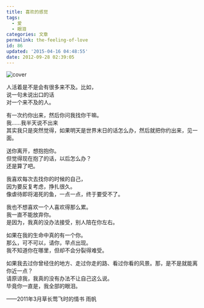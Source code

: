 ```yaml
---
title: 喜欢的感觉
tags:
  - 爱
  - 眼泪
categories: 文章
permalink: the-feeling-of-love
id: 86
updated: '2015-04-16 04:48:55'
date: 2012-09-28 02:39:05
---
```


![cover](https://cat.yufan.me/cats/011016UKD.jpg)

人活着是不是会有很多来不及。比如，  
说一句未说出口的话  
对一个来不及的人。  

<!--more-->

有一次约你出来，然后你问我找你干嘛。  
我……我半天说不出来  
其实我只是突然觉得，如果明天是世界末日的话怎么办，然后就把你约出来，见一面。

送你离开，想抱抱你。  
但觉得现在抱了的话，以后怎么办？  
还是算了吧。

我喜欢每次去找你的时候的自己，  
因为要反复考虑，挣扎很久。  
像虐待即将渴死的鱼，一点一点，终于要受不了。

我也不想喜欢一个人喜欢得那么累。  
我一直不能放弃你。  
是因为，我真的没办法接受，别人陪在你左右。

如果在我的生命中真的有一个你。  
那么，可不可以，请你，早点出现。  
我不知道你在哪里，但却不会分裂得难受。

如果我去过你曾经住的地方、走过你走的路、看过你看的风景。那，是不是就能离你近一点？  
请原谅我，我真的没有办法不让自己这么说。  
毕竟你一直是，我全部的眼泪。

——2011年3月草长莺飞时的情书  雨帆
